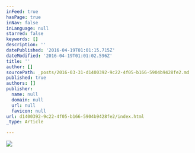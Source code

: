 ```yaml
---
inFeed: true
hasPage: true
inNav: false
inLanguage: null
starred: false
keywords: []
description: ''
datePublished: '2016-04-19T01:01:15.715Z'
dateModified: '2016-04-19T01:01:02.596Z'
title: ''
author: []
sourcePath: _posts/2016-03-31-d1400392-9c22-4f05-b166-5904b9428fe2.md
published: true
authors: []
publisher:
  name: null
  domain: null
  url: null
  favicon: null
url: d1400392-9c22-4f05-b166-5904b9428fe2/index.html
_type: Article

---
```

![](https://the-grid-user-content.s3-us-west-2.amazonaws.com/590057a6-7e0b-4d47-9ca7-ae22a0e29833.jpg)